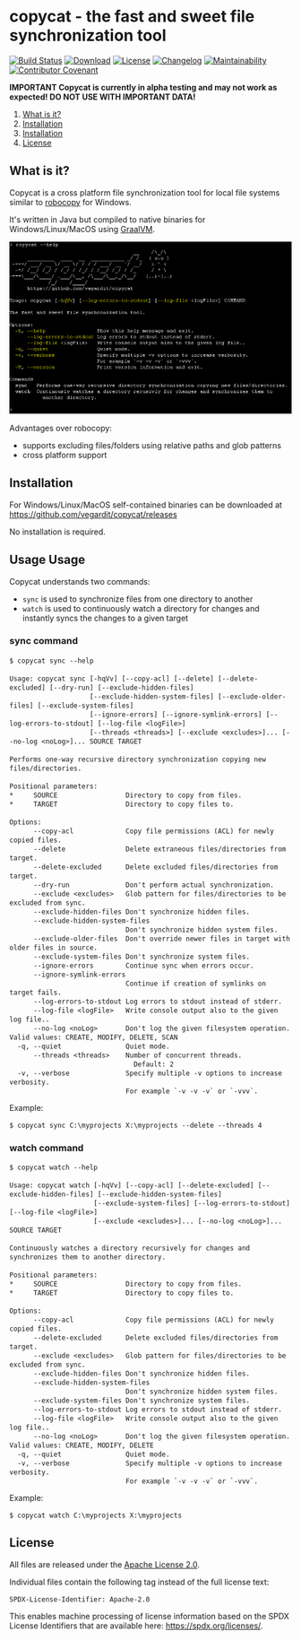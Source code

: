 # copycat - the fast and sweet file synchronization tool

[![Build Status](https://github.com/vegardit/copycat/workflows/Build/badge.svg "GitHub Actions")](https://github.com/vegardit/copycat/actions?query=workflow%3A%22Build%22)
[![Download](https://img.shields.io/badge/Download-latest-orange.svg)](https://github.com/vegardit/copycat/releases/tag/snapshot)
[![License](https://img.shields.io/github/license/vegardit/copycat.svg?color=blue&label=License)](LICENSE.txt)
[![Changelog](https://img.shields.io/badge/History-changelog-blue)](CHANGELOG.md)
[![Maintainability](https://api.codeclimate.com/v1/badges/6f32ab9599e166bb9b59/maintainability)](https://codeclimate.com/github/vegardit/copycat/maintainability)
[![Contributor Covenant](https://img.shields.io/badge/Contributor%20Covenant-v2.1%20adopted-ff69b4.svg)](CODE_OF_CONDUCT.md)

**IMPORTANT Copycat is currently in alpha testing and may not work as expected! DO NOT USE WITH IMPORTANT DATA!**

1. [What is it?](#what-is-it)
1. [Installation](#installation)
1. [Installation](#usage)
1. [License](#license)


## <a name="what-is-it"></a>What is it?

Copycat is a cross platform file synchronization tool for local file systems similar to [robocopy](https://docs.microsoft.com/en-us/windows-server/administration/windows-commands/robocopy) for Windows.

It's written in Java but compiled to native binaries for Windows/Linux/MacOS using [GraalVM](https://graalvm.org).

![screen](src/site/img/screen.png)

Advantages over robocopy:
- supports excluding files/folders using relative paths and glob patterns
- cross platform support


## <a name="installation"></a>Installation

For Windows/Linux/MacOS self-contained binaries can be downloaded at https://github.com/vegardit/copycat/releases

No installation is required.


## Usage <a name="usage"></a>Usage

Copycat understands two commands:
- `sync` is used to synchronize files from one directory to another
- `watch` is used to continuously watch a directory for changes and instantly syncs the changes to a given target

### sync command

```
$ copycat sync --help

Usage: copycat sync [-hqVv] [--copy-acl] [--delete] [--delete-excluded] [--dry-run] [--exclude-hidden-files]
                    [--exclude-hidden-system-files] [--exclude-older-files] [--exclude-system-files]
                    [--ignore-errors] [--ignore-symlink-errors] [--log-errors-to-stdout] [--log-file <logFile>]
                    [--threads <threads>] [--exclude <excludes>]... [--no-log <noLog>]... SOURCE TARGET

Performs one-way recursive directory synchronization copying new files/directories.

Positional parameters:
*     SOURCE                 Directory to copy from files.
*     TARGET                 Directory to copy files to.

Options:
      --copy-acl             Copy file permissions (ACL) for newly copied files.
      --delete               Delete extraneous files/directories from target.
      --delete-excluded      Delete excluded files/directories from target.
      --dry-run              Don't perform actual synchronization.
      --exclude <excludes>   Glob pattern for files/directories to be excluded from sync.
      --exclude-hidden-files Don't synchronize hidden files.
      --exclude-hidden-system-files
                             Don't synchronize hidden system files.
      --exclude-older-files  Don't override newer files in target with older files in source.
      --exclude-system-files Don't synchronize system files.
      --ignore-errors        Continue sync when errors occur.
      --ignore-symlink-errors
                             Continue if creation of symlinks on target fails.
      --log-errors-to-stdout Log errors to stdout instead of stderr.
      --log-file <logFile>   Write console output also to the given log file..
      --no-log <noLog>       Don't log the given filesystem operation. Valid values: CREATE, MODIFY, DELETE, SCAN
  -q, --quiet                Quiet mode.
      --threads <threads>    Number of concurrent threads.
                               Default: 2
  -v, --verbose              Specify multiple -v options to increase verbosity.
                             For example `-v -v -v` or `-vvv`.
```

Example:

```batch
$ copycat sync C:\myprojects X:\myprojects --delete --threads 4
```


### watch command

```
$ copycat watch --help

Usage: copycat watch [-hqVv] [--copy-acl] [--delete-excluded] [--exclude-hidden-files] [--exclude-hidden-system-files]
                     [--exclude-system-files] [--log-errors-to-stdout] [--log-file <logFile>]
                     [--exclude <excludes>]... [--no-log <noLog>]... SOURCE TARGET

Continuously watches a directory recursively for changes and synchronizes them to another directory.

Positional parameters:
*     SOURCE                 Directory to copy from files.
*     TARGET                 Directory to copy files to.

Options:
      --copy-acl             Copy file permissions (ACL) for newly copied files.
      --delete-excluded      Delete excluded files/directories from target.
      --exclude <excludes>   Glob pattern for files/directories to be excluded from sync.
      --exclude-hidden-files Don't synchronize hidden files.
      --exclude-hidden-system-files
                             Don't synchronize hidden system files.
      --exclude-system-files Don't synchronize system files.
      --log-errors-to-stdout Log errors to stdout instead of stderr.
      --log-file <logFile>   Write console output also to the given log file..
      --no-log <noLog>       Don't log the given filesystem operation. Valid values: CREATE, MODIFY, DELETE
  -q, --quiet                Quiet mode.
  -v, --verbose              Specify multiple -v options to increase verbosity.
                             For example `-v -v -v` or `-vvv`.
```

Example:

```batch
$ copycat watch C:\myprojects X:\myprojects
```


## <a name="license"></a>License

All files are released under the [Apache License 2.0](LICENSE.txt).

Individual files contain the following tag instead of the full license text:
```
SPDX-License-Identifier: Apache-2.0
```

This enables machine processing of license information based on the SPDX License Identifiers that are available here: https://spdx.org/licenses/.
